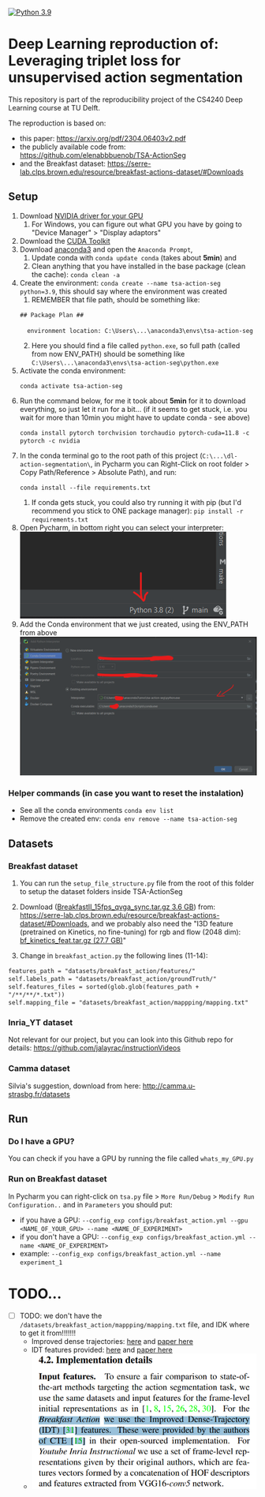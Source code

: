[![Python 3.9](https://img.shields.io/badge/Python-3.9-blue.svg)](https://www.python.org/downloads/release/python-390/)

# Deep Learning reproduction of: Leveraging triplet loss for unsupervised action segmentation

This repository is part of the reproducibility project of the CS4240 Deep Learning course at TU Delft.

The reproduction is based on:
- this paper: https://arxiv.org/pdf/2304.06403v2.pdf  
- the publicly available code from: https://github.com/elenabbbuenob/TSA-ActionSeg
- and the Breakfast dataset: https://serre-lab.clps.brown.edu/resource/breakfast-actions-dataset/#Downloads


## Setup
1. Download [NVIDIA driver for your GPU](https://www.nvidia.com/download/index.aspx?lang=en-us)
   1. For Windows, you can figure out what GPU you have by going to "Device Manager" > "Display adaptors" 
2. Download the [CUDA Toolkit](https://developer.nvidia.com/cuda-downloads) 
3. Download [anaconda3](https://www.anaconda.com/download) and open the `Anaconda Prompt`, 
   1. Update conda with `conda update conda` (takes about **5min**) and 
   2. Clean anything that you have installed in the base package (clean the cache): `conda clean -a`
4. Create the environment: `conda create --name tsa-action-seg python=3.9`, this should say where the environment was created
   1. REMEMBER that file path, should be something like:
   ```
   ## Package Plan ##

     environment location: C:\Users\...\anaconda3\envs\tsa-action-seg
   ```
   2. Here you should find a file called `python.exe`, so full path (called from now ENV_PATH) should be something like `C:\Users\...\anaconda3\envs\tsa-action-seg\python.exe`
5. Activate the conda environment:
   ```
   conda activate tsa-action-seg
   ```
6. Run the command below, for me it took about **5min** for it to download everything, so just let it run for a bit... (if it seems to get stuck, i.e. you wait for more than 10min you might have to update conda - see above)
   ```
   conda install pytorch torchvision torchaudio pytorch-cuda=11.8 -c pytorch -c nvidia
   ```
7. In the conda terminal go to the root path of this project (`C:\...\dl-action-segmentation\`, in Pycharm you can Right-Click on root folder > Copy Path/Reference > Absolute Path), and run: 
    ```
    conda install --file requirements.txt
    ```
   1. If conda gets stuck, you could also try running it with pip (but I'd recommend you stick to ONE package manager): `pip install -r requirements.txt`
8. Open Pycharm, in bottom right you can select your interpreter:   
   ![setup_img/interpreter.png](setup_img/interpreter.png)
9. Add the Conda environment that we just created, using the ENV_PATH from above ![setup_img/conda_env.png](setup_img/conda_env.png)

### Helper commands (in case you want to reset the instalation)
- See all the conda environments `conda env list`
- Remove the created env: `conda env remove --name tsa-action-seg`

## Datasets

### Breakfast dataset
1. You can run the `setup_file_structure.py` file from the root of this folder to setup the dataset folders inside TSA-ActionSeg

2. Download ([BreakfastII_15fps_qvga_sync.tar.gz 3.6 GB](https://drive.google.com/open?id=1I70VymcaQypIcJ8TXhb2_AlSmoo6MUm4)) from: https://serre-lab.clps.brown.edu/resource/breakfast-actions-dataset/#Downloads, and we probably also need the "I3D feature (pretrained on Kinetics, no fine-tuning) for rgb and flow (2048 dim): [bf_kinetics_feat.tar.gz (27.7 GB)](https://drive.google.com/open?id=1I70VymcaQypIcJ8TXhb2_AlSmoo6MUm4)"

3. Change in `breakfast_action.py` the following lines (11-14):
```
features_path = "datasets/breakfast_action/features/"
self.labels_path = "datasets/breakfast_action/groundTruth/"
self.features_files = sorted(glob.glob(features_path + "/**/**/*.txt"))
self.mapping_file = "datasets/breakfast_action/mappping/mapping.txt"
```

### Inria_YT dataset
Not relevant for our project, but you can look into this Github repo for details: https://github.com/jalayrac/instructionVideos

### Camma dataset
Silvia's suggestion, download from here: http://camma.u-strasbg.fr/datasets

## Run

### Do I have a GPU?
You can check if you have a GPU by running the file called `whats_my_GPU.py`

### Run on Breakfast dataset
In Pycharm you can right-click on `tsa.py` file > `More Run/Debug` > `Modify Run Configuration..` and in `Parameters` you should put:
- if you have a GPU: `--config_exp configs/breakfast_action.yml --gpu <NAME_OF_YOUR_GPU> --name <NAME_OF_EXPERIMENT>`
- if you don't have a GPU: `--config_exp configs/breakfast_action.yml --name <NAME_OF_EXPERIMENT>`
- example: `--config_exp configs/breakfast_action.yml --name experiment_1`


# TODO...
- [ ] TODO: we don't have the `/datasets/breakfast_action/mappping/mapping.txt` file, and IDK where to get it from!!!!!!!
  - Improved dense trajectories: [here](https://thoth.inrialpes.fr/people/wang/improved_trajectories.html) and [paper here](https://www.cv-foundation.org/openaccess/content_iccv_2013/papers/Wang_Action_Recognition_with_2013_ICCV_paper.pdf)
  - IDT features provided: [here](https://github.com/annusha/unsup_temp_embed) and [paper here](https://openaccess.thecvf.com/content_CVPR_2019/papers/Kukleva_Unsupervised_Learning_of_Action_Classes_With_Continuous_Temporal_Embedding_CVPR_2019_paper.pdf)
  - ![setup_img/input_features_breakfast.png](setup_img/input_features_breakfast.png)